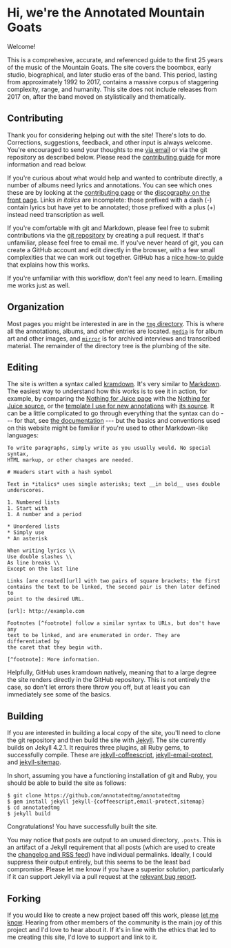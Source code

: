 # Hi, we're the Annotated Mountain Goats #

Welcome!

This is a comprehesive, accurate, and referenced guide to the first 25 years
of the music of the Mountain Goats. The site covers the boombox, early studio,
biographical, and later studio eras of the band. This period, lasting from
approximately 1992 to 2017, contains a massive corpus of staggering
complexity, range, and humanity. This site does not include releases from 2017
on, after the band moved on stylistically and thematically.


## Contributing ##

Thank you for considering helping out with the site! There's lots to do.
Corrections, suggestions, feedback, and other input is always welcome. You're
encouraged to send your thoughts to me [via email][contact] or via the git
repository as described below. Please read the [contributing guide][contrib]
for more information and read below.

[contact]: https://annotatedtmg.org/about.html#contact

If you're curious about what would help and wanted to contribute directly, a
number of albums need lyrics and annotations. You can see which ones these are
by looking at the [contributing page][contrib] or the [discography on the
front page][tamg]. Links *in italics* are incomplete: those prefixed with a
dash (-) contain lyrics but have yet to be annotated; those prefixed with a
plus (+) instead need transcription as well.

[contrib]:  https://github.com/annotatedtmg/annotatedtmg/blob/main/CONTRIBUTING.md
[tamg]:     https://annotatedtmg.org/index.html

If you're comfortable with git and Markdown, please feel free to submit
contributions via the [git repository][repo] by creating a pull request. If
that's unfamiliar, please feel free to email me. If you've never heard of git,
you can create a GitHub account and edit directly in the browser, with a few
small complexities that we can work out together. GitHub has a [nice how-to
guide][github-editing] that explains how this works.

[repo]:             https://github.com/annotatedtmg/annotatedtmg
[github-editing]:   https://docs.github.com/en/repositories/working-with-files/managing-files/editing-files

If you're unfamiliar with this workflow, don't feel any need to learn.
Emailing me works just as well.


## Organization ##

Most pages you might be interested in are in the [`tmg`
directory][github-tmg]. This is where all the annotations, albums, and other
entries are located. [`media`][github-media] is for album art and other
images, and [`mirror`][github-mirror] is for archived interviews and
transcribed material. The remainder of the directory tree is the plumbing of
the site.

[github-tmg]: https://github.com/annotatedtmg/annotatedtmg/tree/main/tmg
[github-media]: https://github.com/annotatedtmg/annotatedtmg/tree/main/media
[github-mirror]: https://github.com/annotatedtmg/annotatedtmg/tree/main/mirror


## Editing ##

The site is written a syntax called [kramdown][]. It's very similar to
[Markdown][]. The easiest way to understand how this works is to see it in
action, for example, by comparing the [Nothing for Juice page][nfj] with the
[Nothing for Juice source][nfj-source], or the [template I use for new
annotations][template] with [its source][template-source]. It can be a little
complicated to go through everything that the syntax can do --- for that, see
[the documentation][kramdown-syntax] --- but the basics and conventions used
on this website  might be familiar if you're used to other Markdown-like
languages:

[kramdown]:         https://kramdown.gettalong.org
[markdown]:         https://daringfireball.net/projects/markdown/
[nfj]:              https://annotatedtmg.org/nfj.html
[nfj-source]:       https://annotatedtmg.org/nfj-source.html
[template]:         https://annotatedtmg.org/template.html
[template-source]:  https://annotatedtmg.org/template-source.html
[kramdown-syntax]:  https://kramdown.gettalong.org/syntax.html

    To write paragraphs, simply write as you usually would. No special syntax,
    HTML markup, or other changes are needed.

    # Headers start with a hash symbol

    Text in *italics* uses single asterisks; text __in bold__ uses double
    underscores.

    1. Numbered lists
    1. Start with
    1. A number and a period

    * Unordered lists
    * Simply use
    * An asterisk

    When writing lyrics \\
    Use double slashes \\
    As line breaks \\
    Except on the last line

    Links [are created][url] with two pairs of square brackets; the first
    contains the text to be linked, the second pair is then later defined to
    point to the desired URL.

    [url]: http://example.com

    Footnotes [^footnote] follow a similar syntax to URLs, but don't have any
    text to be linked, and are enumerated in order. They are differentiated by
    the caret that they begin with.

    [^footnote]: More information.

Helpfully, GitHub uses kramdown natively, meaning that to a large degree the
site renders directly in the GitHub repository. This is not entirely the case,
so don't let errors there throw you off, but at least you can immediately see
some of the basics.


## Building ##

If you are interested in building a local copy of the site, you'll need to
clone the git repository and then build the site with [Jekyll]. The site
currently builds on Jekyll 4.2.1. It requires three plugins, all Ruby gems, to
successfully compile. These are [jekyll-coffeescript], [jekyll-email-protect],
and [jekyll-sitemap].

[jekyll]:               https://jekyllrb.com/
[jekyll-coffeescript]:  https://github.com/jekyll/jekyll-coffeescript
[jekyll-email-protect]: https://github.com/vwochnik/jekyll-email-protect
[jekyll-sitemap]:       https://github.com/jekyll/jekyll-sitemap

In short, assuming you have a functioning installation of git and Ruby, you
should be able to build the site as follows:

    $ git clone https://github.com/annotatedtmg/annotatedtmg
    $ gem install jekyll jekyll-{coffeescript,email-protect,sitemap}
    $ cd annotatedtmg
    $ jekyll build

Congratulations! You have successfully built the site.

You may notice that posts are output to an unused directory, `.posts`. This is
an artifact of a Jekyll requirement that all posts (which are used to create
the [changelog and RSS feed][changelog]) have individual permalinks. Ideally,
I could suppress their output entirely, but this seems to be the least bad
compromise. Please let me know if you have a superior solution, particularly
if it can support Jekyll via a pull request at the [relevant bug
report][jekyll-bug].

[changelog]:    https://annotatedtmg.org/changelog.html
[jekyll-bug]:   https://github.com/jekyll/jekyll/issues/8886


## Forking ##

If you would like to create a new project based off this work, please [let me
know][contact]. Hearing from other members of the community is the main joy
of this project and I'd love to hear about it. If it's in line with the ethics
that led to me creating this site, I'd love to support and link to it.
